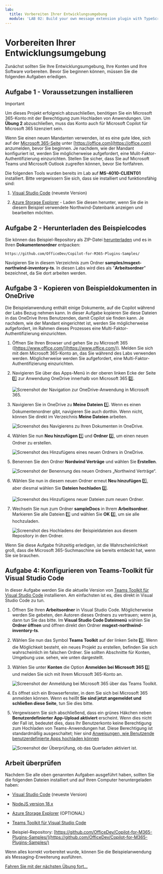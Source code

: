 ```yaml
---
lab:
  title: Vorbereiten Ihrer Entwicklungsumgebung
  module: 'LAB 02: Build your own message extension plugin with TypeScript (TS) for Microsoft Copilot'
---
```


# Vorbereiten Ihrer Entwicklungsumgebung

Zunächst sollten Sie Ihre Entwicklungsumgebung, Ihre Konten und Ihre Software vorbereiten. Bevor Sie beginnen können, müssen Sie die folgenden Aufgaben erledigen.

## Aufgabe 1 - Voraussetzungen installieren

> [!IMPORTANT]
> Um dieses Projekt erfolgreich abzuschließen, benötigen Sie ein Microsoft 365-Konto mit der Berechtigung zum Hochladen von Anwendungen. Um **Übung 2** abzuschließen, muss das Konto auch für Microsoft Copilot für Microsoft 365 lizenziert sein.

Wenn Sie einen neuen Mandanten verwenden, ist es eine gute Idee, sich auf der [Microsoft 365-Seite](https://office.com) unter [https://office.com](https://office.com) anzumelden, bevor Sie beginnen. Je nachdem, wie der Mandant konfiguriert ist, werden Sie möglicherweise aufgefordert, eine Mulit-Faktor-Authentifizierung einzurichten. Stellen Sie sicher, dass Sie auf Microsoft Teams und Microsoft Outlook zugreifen können, bevor Sie fortfahren.

Die folgenden Tools wurden bereits im Lab auf **MS-4010-CLIENT01** installiert. Bitte vergewissern Sie sich, dass sie installiert und funktionsfähig sind:

1. [Visual Studio Code](https://code.visualstudio.com/) (neueste Version)

1. [Azure Storage Explorer](https://azure.microsoft.com/products/storage/storage-explorer/) - Laden Sie diesen herunter, wenn Sie die in diesem Beispiel verwendete Northwind-Datenbank anzeigen und bearbeiten möchten.

<!--## Task 2 - Install nvm-windows

You'll use this tool to install Node.js and optionally switch Node versions as needed for your projects.

1. In a web browser, navigate to [https://github.com/coreybutler/nvm-windows/releases](https://github.com/coreybutler/nvm-windows/releases).
2. Locate the latest release version and select the **nvm-setup.zip** file to download.  The file will be downloaded to your machine.
3. Open the file folder and **extract** the contents of the zip folder to a folder on your machine.
4. From the new folder, select **nvm-setup.exe** to open the setup file.
5. Follow the prompts in the installer to install the tool using the default options.
6. Nvm for Windows will be installed on your machine.

## Task 3 - Install Node.js

Install Node.js version 18.18.2, which is compatible with all of the solutions in this course.

1. Open the **Command Prompt** application.
2. Enter the command `nvm install 18.18` to install Node.js.
3. The nvm output should confirm that installation is complete.
4. Run the command `nvm use 18.18` to use this version of Node.js.
5. Run the command `node -v` to confirm that you have version 18.18.2 installed.

You have now installed and configured Node.js version 18.18.2-->

## Aufgabe 2 - Herunterladen des Beispielcodes

Sie können das Beispiel-Repository als ZIP-Datei [herunterladen](https://github.com/OfficeDev/Copilot-for-M365-Plugins-Samples/) und es in Ihren **Dokumentenordner** entpacken:

```text
https://github.com/OfficeDev/Copilot-for-M365-Plugins-Samples/
```

Navigieren Sie in diesem Verzeichnis zum Ordner **samples/msgext-northwind-inventory-ts**. In diesen Labs wird dies als "**Arbeitsordner**" bezeichnet, da Sie dort arbeiten werden.

## Aufgabe 3 - Kopieren von Beispieldokumenten in OneDrive

Die Beispielanwendung enthält einige Dokumente, auf die Copilot während der Labs Bezug nehmen kann. In dieser Aufgabe kopieren Sie diese Dateien in das OneDrive Ihres Benutzenden, damit Copilot sie finden kann. Je nachdem, wie der Mandant eingerichtet ist, werden Sie möglicherweise aufgefordert, im Rahmen dieses Prozesses eine Multi-Faktor-Authentifizierung einzurichten.

1. Öffnen Sie Ihren Browser und gehen Sie zu Microsoft 365 ([https://www.office.com/](https://www.office.com/)). Melden Sie sich mit dem Microsoft 365-Konto an, das Sie während des Labs verwenden werden. Möglicherweise werden Sie aufgefordert, eine Multi-Faktor-Authentifizierung einzurichten.

1. Navigieren Sie über das Apps-Menü in der oberen linken Ecke der Seite 1️⃣ zur Anwendung OneDrive innerhalb von Microsoft 365 2️⃣.

    ![Screenshot der Navigation zur OneDrive-Anwendung in Microsoft 365.](../media/1-02-copy-sample-files-01.png)

1. Navigieren Sie in OneDrive zu **Meine Dateien** 1️⃣. Wenn es einen Dokumentenordner gibt, navigieren Sie auch dorthin. Wenn nicht, können Sie direkt im Verzeichnis **Meine Dateien** arbeiten.

    ![Screenshot des Navigierens zu Ihren Dokumenten in OneDrive.](../media/1-02-copy-sample-files-02.png)

1. Wählen Sie nun **Neu hinzufügen** 1️⃣ und **Ordner** 2️⃣, um einen neuen Ordner zu erstellen.

    ![Screenshot des Hinzufügens eines neuen Ordners in OneDrive.](../media/1-02-copy-sample-files-03.png)

1. Benennen Sie den Ordner **Nordwind Verträge** und wählen Sie **Erstellen**.

    ![Screenshot der Benennung des neuen Ordners „Northwind Verträge“.](../media/1-02-copy-sample-files-03-b.png)

1. Wählen Sie nun in diesem neuen Ordner erneut **Neu hinzufügen** 1️⃣, aber diesmal wählen Sie **Dateien hochladen** 2️⃣.

    ![Screenshot des Hinzufügens neuer Dateien zum neuen Ordner.](../media/1-02-copy-sample-files-04.png)

1. Wechseln Sie nun zum Ordner **sampleDocs** in Ihrem **Arbeitsordner**. Markieren Sie alle Dateien 1️⃣ und wählen Sie **OK** 2️⃣, um sie alle hochzuladen.

    ![Screenshot des Hochladens der Beispieldateien aus diesem Repository in den Ordner.](../media/1-02-copy-sample-files-05.png)

Wenn Sie diese Aufgabe frühzeitig erledigen, ist die Wahrscheinlichkeit groß, dass die Microsoft 365-Suchmaschine sie bereits entdeckt hat, wenn Sie sie brauchen.

## Aufgabe 4: Konfigurieren von Teams-Toolkit für Visual Studio Code

In dieser Aufgabe werden Sie die aktuelle Version von [Teams Toolkit für Visual Studio Code](https://learn.microsoft.com/microsoftteams/platform/toolkit/teams-toolkit-fundamentals?pivots=visual-studio-code-v5) installieren. Am einfachsten ist es, dies direkt in Visual Studio Code zu tun.

1. Öffnen Sie Ihren **Arbeitsordner** in Visual Studio Code. Möglicherweise werden Sie gebeten, den Autoren dieses Ordners zu vertrauen; wenn ja, dann tun Sie das bitte. Im **Visual Studio Code Dateimenü** wählen Sie **Ordner öffnen** und öffnen direkt den Ordner **msgext-northwind-inventory-ts**.

1. Wählen Sie nun das Symbol **Teams Toolkit** auf der linken Seite 1️⃣. Wenn die Möglichkeit besteht, ein neues Projekt zu erstellen, befinden Sie sich wahrscheinlich im falschen Ordner.  Sie sollten Abschnitte für Konten, Umgebung usw. sehen, wie unten dargestellt.

1. Wählen Sie unter **Konten** die Option **Anmelden bei Microsoft 365** 2️⃣ und melden Sie sich mit Ihrem Microsoft 365-Konto an.

    ![Screenshot der Anmeldung bei Microsoft 365 über das Teams Toolkit.](../media/1-04-setup-teams-toolkit-01.png)

1. Es öffnet sich ein Browserfenster, in dem Sie sich bei Microsoft 365 anmelden können. Wenn es heißt **Sie sind jetzt angemeldet und schließen diese Seite**, tun Sie dies bitte.

1. Vergewissern Sie sich abschließend, dass ein grünes Häkchen neben **Benutzerdefinierter App-Upload aktiviert** erscheint. Wenn dies nicht der Fall ist, bedeutet dies, dass Ihr Benutzerkonto keine Berechtigung zum Hochladen von Teams-Anwendungen hat. Diese Berechtigung ist standardmäßig ausgeschaltet; hier sind [Anweisungen, wie Benutzende benutzerdefinierte Apps hochladen können](https://learn.microsoft.com/microsoftteams/teams-custom-app-policies-and-settings#allow-users-to-upload-custom-apps)

    ![Screenshot der Überprüfung, ob das Querladen aktiviert ist.](../media/1-04-setup-teams-toolkit-03.png)

## Arbeit überprüfen

Nachdem Sie alle oben genannten Aufgaben ausgeführt haben, sollten Sie die folgenden Dateien installiert und auf Ihren Computer heruntergeladen haben:

- [Visual Studio Code](https://code.visualstudio.com/) (neueste Version)

- [NodeJS version 18.x](https://nodejs.org/download/release/v18.18.2/)

- [Azure Storage Explorer](https://azure.microsoft.com/products/storage/storage-explorer/) (OPTIONAL)

- [Teams Toolkit für Visual Studio Code](https://learn.microsoft.com/microsoftteams/platform/toolkit/teams-toolkit-fundamentals?pivots=visual-studio-code-v5)

- Beispiel-Repository: [https://github.com/OfficeDev/Copilot-for-M365-Plugins-Samples/](https://github.com/OfficeDev/Copilot-for-M365-Plugins-Samples/)

Wenn alles korrekt vorbereitet wurde, können Sie die Beispielanwendung als Messaging-Erweiterung ausführen. 

[Fahren Sie mit der nächsten Übung fort... ](./3-exercise-1-run-message-extension.md)